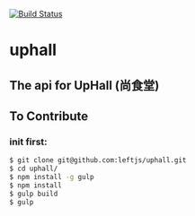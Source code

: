 [![Build Status](https://travis-ci.org/leftjs/uphall.svg?branch=master)](https://travis-ci.org/leftjs/uphall)
# uphall

## The api for UpHall (尚食堂)



## To Contribute

###  init first:

``` bash
$ git clone git@github.com:leftjs/uphall.git
$ cd uphall/
$ npm install -g gulp
$ npm install 
$ gulp build
$ gulp 
```

